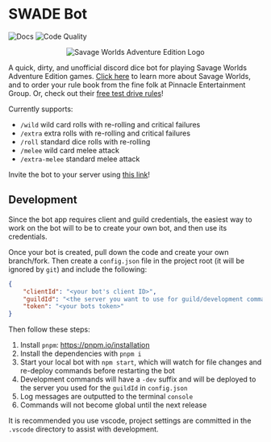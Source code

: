 # SWADE Bot

![Docs](https://github.com/DTCurrie/swade-bot/actions/workflows/deploy-docs.yaml/badge.svg)
![Code Quality](https://github.com/DTCurrie/swade-bot/actions/workflows/codeql.yaml/badge.svg)

<p align="center">
  <img title="SWADE" alt="Savage Worlds Adventure Edition Logo" src="https://github.com/DTCurrie/swade-bot/blob/main/assets/swade-logo.png">
</p>

A quick, dirty, and unofficial discord dice bot for playing Savage Worlds Adventure Edition games. [Click here](https://peginc.com/savage-settings/savage-worlds/) to learn more about Savage Worlds, and to order your rule book from the fine folk at Pinnacle Entertainment Group. Or, check out their [free test drive rules](https://peginc.com/store/deadlands-the-weird-west-blood-on-the-range-savage-worlds-test-drive-swade/)!

Currently supports:
- `/wild` wild card rolls with re-rolling and critical failures
- `/extra` extra rolls with re-rolling and critical failures
- `/roll` standard dice rolls with re-rolling
- `/melee` wild card melee attack
- `/extra-melee` standard melee attack

Invite the bot to your server using [this link](https://discord.com/api/oauth2/authorize?client_id=1017897656481230969&scope=applications.commands)!

## Development

Since the bot app requires client and guild credentials, the easiest way to work on the bot will to be to create your own bot, and then use its credentials.

Once your bot is created, pull down the code and create your own branch/fork. Then create a `config.json` file in the project root (it will be ignored by `git`) and include the following:
```json
{
    "clientId": "<your bot's client ID>",
    "guildId": "<the server you want to use for guild/development commands ID>",
    "token": "<your bots token>"
}
```

Then follow these steps:
1. Install `pnpm`: https://pnpm.io/installation
2. Install the dependencies with `pnpm i`
3. Start your local bot with `npm start`, which will watch for file changes and re-deploy commands before restarting the bot
4. Development commands will have a `-dev` suffix and will be deployed to the server you used for the `guildId` in `config.json`
5. Log messages are outputted to the terminal `console`
6. Commands will not become global until the next release

It is recommended you use vscode, project settings are committed in the `.vscode` directory to assist with development.
